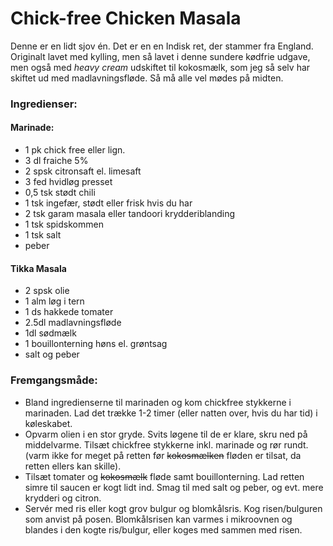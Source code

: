 # Chick-free Chicken Masala

Denne er en lidt sjov én. Det er en en Indisk ret, der stammer fra England. Originalt lavet med kylling, men så lavet i denne sundere kødfrie udgave, men også med _heavy cream_ udskiftet til kokosmælk, som jeg så selv har skiftet ud med madlavningsfløde. Så må alle vel mødes på midten.

### Ingredienser:
#### Marinade:
- 1 pk chick free eller lign.
- 3 dl fraiche 5%
- 2 spsk citronsaft el. limesaft
- 3 fed hvidløg presset
- 0,5 tsk stødt chili
- 1 tsk ingefær, stødt eller frisk hvis du har
- 2 tsk garam masala eller tandoori krydderiblanding
- 1 tsk spidskommen
- 1 tsk salt
- peber

#### Tikka Masala
- 2 spsk olie
- 1 alm løg i tern
- 1 ds hakkede tomater
- 2.5dl madlavningsfløde
- 1dl sødmælk
- 1 bouillonterning høns el. grøntsag
- salt og peber


### Fremgangsmåde:
- Bland ingredienserne til marinaden og kom chickfree stykkerne i marinaden. Lad det trække 1-2 timer (eller natten over, hvis du har tid) i køleskabet.
- Opvarm olien i en stor gryde. Svits løgene til de er klare, skru ned på middelvarme. Tilsæt chickfree stykkerne inkl. marinade og rør rundt. (varm ikke for meget på retten før ~~kokosmælken~~ fløden er tilsat, da retten ellers kan skille).
- Tilsæt tomater og ~~kokosmælk~~ fløde samt bouillonterning. Lad retten simre til saucen er kogt lidt ind. Smag til med salt og peber, og evt. mere krydderi og citron.
- Servér med ris eller kogt grov bulgur og blomkålsris. Kog risen/bulguren som anvist på posen. Blomkålsrisen kan varmes i mikroovnen og blandes i den kogte ris/bulgur, eller koges med sammen med risen.

